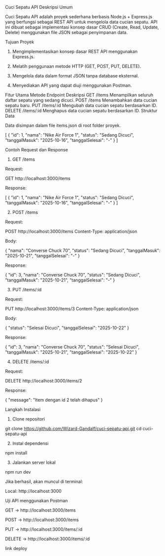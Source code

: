 Cuci Sepatu API
Deskripsi Umum

Cuci Sepatu API adalah proyek sederhana berbasis Node.js + Express.js yang berfungsi sebagai REST API untuk mengelola data cucian sepatu.
API ini dibuat sebagai implementasi konsep dasar CRUD (Create, Read, Update, Delete) menggunakan file JSON sebagai penyimpanan data.

Tujuan Proyek

1. Mengimplementasikan konsep dasar REST API menggunakan Express.js.

2. Melatih penggunaan metode HTTP (GET, POST, PUT, DELETE).

3. Mengelola data dalam format JSON tanpa database eksternal.

4. Menyediakan API yang dapat diuji menggunakan Postman.

Fitur Utama
Metode	Endpoint	Deskripsi
GET	/items	Menampilkan seluruh daftar sepatu yang sedang dicuci.
POST	/items	Menambahkan data cucian sepatu baru.
PUT	/items/:id	Mengubah data cucian sepatu berdasarkan ID.
DELETE	/items/:id	Menghapus data cucian sepatu berdasarkan ID.
Struktur Data

Data disimpan dalam file items.json di root folder proyek.

[
  {
    "id": 1,
    "nama": "Nike Air Force 1",
    "status": "Sedang Dicuci",
    "tanggalMasuk": "2025-10-16",
    "tanggalSelesai": "-"
  }
]

Contoh Request dan Response
1. GET /items

Request:

GET http://localhost:3000/items


Response:

[
  {
    "id": 1,
    "nama": "Nike Air Force 1",
    "status": "Sedang Dicuci",
    "tanggalMasuk": "2025-10-16",
    "tanggalSelesai": "-"
  }
]

2. POST /items

Request:

POST http://localhost:3000/items
Content-Type: application/json


Body:

{
  "nama": "Converse Chuck 70",
  "status": "Sedang Dicuci",
  "tanggalMasuk": "2025-10-21",
  "tanggalSelesai": "-"
}


Response:

{
  "id": 3,
  "nama": "Converse Chuck 70",
  "status": "Sedang Dicuci",
  "tanggalMasuk": "2025-10-21",
  "tanggalSelesai": "-"
}

3. PUT /items/:id

Request:

PUT http://localhost:3000/items/3
Content-Type: application/json


Body:

{
  "status": "Selesai Dicuci",
  "tanggalSelesai": "2025-10-22"
}


Response:

{
  "id": 3,
  "nama": "Converse Chuck 70",
  "status": "Selesai Dicuci",
  "tanggalMasuk": "2025-10-21",
  "tanggalSelesai": "2025-10-22"
}

4. DELETE /items/:id

Request:

DELETE http://localhost:3000/items/2


Response:

{
  "message": "Item dengan id 2 telah dihapus"
}

Langkah Instalasi

1. Clone repositori

git clone https://github.com/Wizard-Gandalf/cuci-sepatu-api.git
cd cuci-sepatu-api


2. Instal dependensi

npm install


3. Jalankan server lokal

npm run dev


Jika berhasil, akan muncul di terminal:

Local: http://localhost:3000


Uji API menggunakan Postman

GET → http://localhost:3000/items

POST → http://localhost:3000/items

PUT → http://localhost:3000/items/:id

DELETE → http://localhost:3000/items/:id

link deploy
